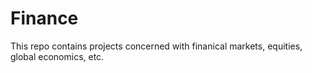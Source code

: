 # Finance

This repo contains projects concerned with finanical markets, equities, global economics, etc.
